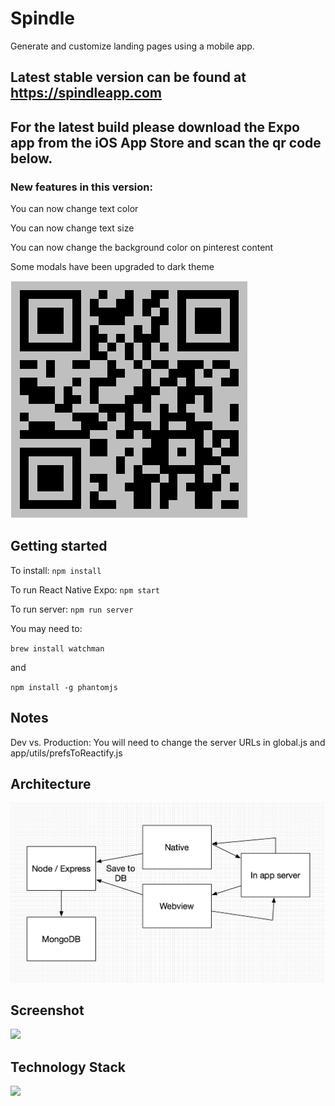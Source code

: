 # Spindle #

Generate and customize landing pages using a mobile app.
 
## Latest stable version can be found at https://spindleapp.com

## For the latest build please download the Expo app from the iOS App Store and scan the qr code below. ##

### New features in this version: ###

You can now change text color

You can now change text size

You can now change the background color on pinterest content

Some modals have been upgraded to dark theme


![](images/qr.png?raw=true)


## Getting started ##
To install: `npm install`

To run React Native Expo: `npm start`

To run server: `npm run server`

You may need to: 

`brew install watchman`

and 

`npm install -g phantomjs`

## Notes ##

Dev vs. Production: You will need to change the server URLs in global.js and app/utils/prefsToReactify.js

## Architecture ##

![](images/architecture.png?raw=true)

## Screenshot ##

![](images/screenshot.png?raw=true)

## Technology Stack ##

![](images/techStack.png?raw=true)